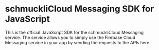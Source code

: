 # schmuckliCloud Messaging SDK for JavaScript
This is the official JavaScript SDK for the schmuckliCloud Messaging service. The service allows you to simply use the Firebase Cloud Messaging service in your app by sending the requests to the APIs here.